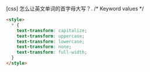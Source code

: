 [css] 怎么让英文单词的首字母大写？.
/* Keyword values */
```html
<style>
  * {
    text-transform: capitalize;
    text-transform: uppercase;
    text-transform: lowercase;
    text-transform: none;
    text-transform: full-width;
  }
</style>
```